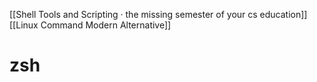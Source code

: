 [[Shell Tools and Scripting · the missing semester of your cs education]]
[[Linux Command Modern Alternative]]
# zsh
